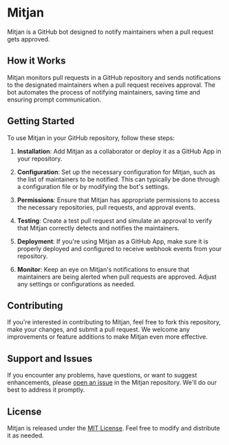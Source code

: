 # Mitjan

Mitjan is a GitHub bot designed to notify maintainers when a pull request gets approved.

## How it Works

Mitjan monitors pull requests in a GitHub repository and sends notifications to the designated maintainers when a pull request receives approval. The bot automates the process of notifying maintainers, saving time and ensuring prompt communication.

## Getting Started

To use Mitjan in your GitHub repository, follow these steps:

1. **Installation**: Add Mitjan as a collaborator or deploy it as a GitHub App in your repository.

2. **Configuration**: Set up the necessary configuration for Mitjan, such as the list of maintainers to be notified. This can typically be done through a configuration file or by modifying the bot's settings.

3. **Permissions**: Ensure that Mitjan has appropriate permissions to access the necessary repositories, pull requests, and approval events.

4. **Testing**: Create a test pull request and simulate an approval to verify that Mitjan correctly detects and notifies the maintainers.

5. **Deployment**: If you're using Mitjan as a GitHub App, make sure it is properly deployed and configured to receive webhook events from your repository.

6. **Monitor**: Keep an eye on Mitjan's notifications to ensure that maintainers are being alerted when pull requests are approved. Adjust any settings or configurations as needed.

## Contributing

If you're interested in contributing to Mitjan, feel free to fork this repository, make your changes, and submit a pull request. We welcome any improvements or feature additions to make Mitjan even more effective.

## Support and Issues

If you encounter any problems, have questions, or want to suggest enhancements, please [open an issue](https://github.com/kekmatime/mitjan/issues) in the Mitjan repository. We'll do our best to address it promptly.

## License

Mitjan is released under the [MIT License](LICENSE.md). Feel free to modify and distribute it as needed.

